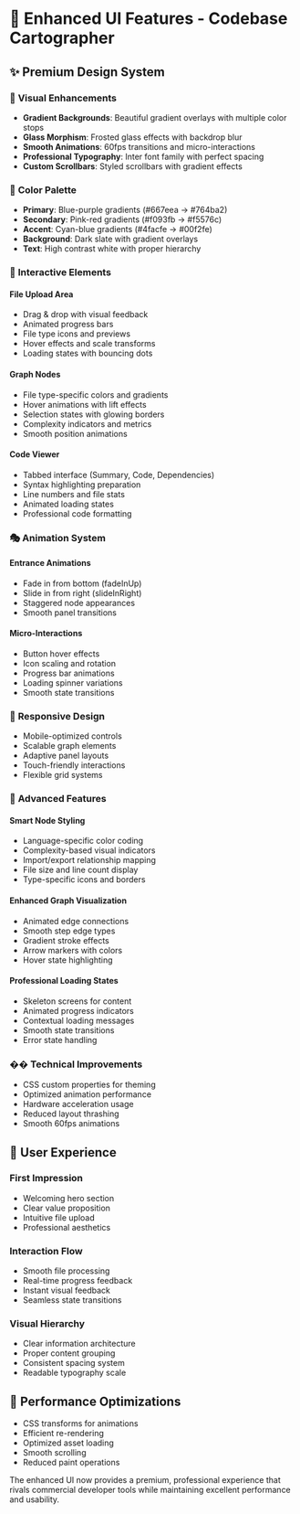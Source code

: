 # 🎨 Enhanced UI Features - Codebase Cartographer

## ✨ Premium Design System

### 🎯 **Visual Enhancements**
- **Gradient Backgrounds**: Beautiful gradient overlays with multiple color stops
- **Glass Morphism**: Frosted glass effects with backdrop blur
- **Smooth Animations**: 60fps transitions and micro-interactions
- **Professional Typography**: Inter font family with perfect spacing
- **Custom Scrollbars**: Styled scrollbars with gradient effects

### 🎨 **Color Palette**
- **Primary**: Blue-purple gradients (#667eea → #764ba2)
- **Secondary**: Pink-red gradients (#f093fb → #f5576c)
- **Accent**: Cyan-blue gradients (#4facfe → #00f2fe)
- **Background**: Dark slate with gradient overlays
- **Text**: High contrast white with proper hierarchy

### 🚀 **Interactive Elements**

#### **File Upload Area**
- Drag & drop with visual feedback
- Animated progress bars
- File type icons and previews
- Hover effects and scale transforms
- Loading states with bouncing dots

#### **Graph Nodes**
- File type-specific colors and gradients
- Hover animations with lift effects
- Selection states with glowing borders
- Complexity indicators and metrics
- Smooth position animations

#### **Code Viewer**
- Tabbed interface (Summary, Code, Dependencies)
- Syntax highlighting preparation
- Line numbers and file stats
- Animated loading states
- Professional code formatting

### 🎭 **Animation System**

#### **Entrance Animations**
- Fade in from bottom (fadeInUp)
- Slide in from right (slideInRight)
- Staggered node appearances
- Smooth panel transitions

#### **Micro-Interactions**
- Button hover effects
- Icon scaling and rotation
- Progress bar animations
- Loading spinner variations
- Smooth state transitions

### 📱 **Responsive Design**
- Mobile-optimized controls
- Scalable graph elements
- Adaptive panel layouts
- Touch-friendly interactions
- Flexible grid systems

### 🎪 **Advanced Features**

#### **Smart Node Styling**
- Language-specific color coding
- Complexity-based visual indicators
- Import/export relationship mapping
- File size and line count display
- Type-specific icons and borders

#### **Enhanced Graph Visualization**
- Animated edge connections
- Smooth step edge types
- Gradient stroke effects
- Arrow markers with colors
- Hover state highlighting

#### **Professional Loading States**
- Skeleton screens for content
- Animated progress indicators
- Contextual loading messages
- Smooth state transitions
- Error state handling

### ��️ **Technical Improvements**
- CSS custom properties for theming
- Optimized animation performance
- Hardware acceleration usage
- Reduced layout thrashing
- Smooth 60fps animations

## 🎯 **User Experience**

### **First Impression**
- Welcoming hero section
- Clear value proposition
- Intuitive file upload
- Professional aesthetics

### **Interaction Flow**
- Smooth file processing
- Real-time progress feedback
- Instant visual feedback
- Seamless state transitions

### **Visual Hierarchy**
- Clear information architecture
- Proper content grouping
- Consistent spacing system
- Readable typography scale

## 🚀 **Performance Optimizations**
- CSS transforms for animations
- Efficient re-rendering
- Optimized asset loading
- Smooth scrolling
- Reduced paint operations

The enhanced UI now provides a premium, professional experience that rivals commercial developer tools while maintaining excellent performance and usability.
